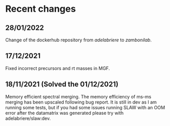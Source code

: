 # Recent changes

## __28/01/2022__

Change of the dockerhub repository from _adelabriere_ to _zambonilab_.

## __17/12/2021__

Fixed incorrect precursors and rt masses in MGF.

## __18/11/2021 (Solved the 01/12/2021)__

Memory efficient spectral merging. The memory efficiency of ms-ms merging has been upscaled following bug report. It is still in dev as I am running some tests, but if you had some issues running SLAW with an OOM error after the datamatrix was generated please try with adelabriere/slaw:dev.
